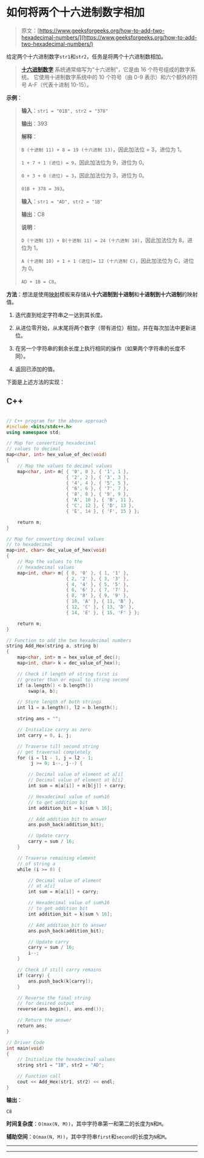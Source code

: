 # 如何将两个十六进制数字相加

> 原文：[https://www.geeksforgeeks.org/how-to-add-two-hexadecimal-numbers/](https://www.geeksforgeeks.org/how-to-add-two-hexadecimal-numbers/)

给定两个十六进制数字`str1`和`str2`，任务是将两个十六进制数相加。

> [**十六进制数字**](https://www.geeksforgeeks.org/arithmetic-operations-of-hexadecimal-numbers/) 系统通常缩写为“十六进制”，它是由 16 个符号组成的数字系统。 它使用十进制数字系统中的 10 个符号（由 0-9 表示）和六个额外的符号 A-F（代表十进制 10-15）。

**示例**：

> **输入**：`str1 = "01B", str2 = "378"`
>
> **输出**：393
>
> **解释**：
>
> `B (十进制 11) + 8 = 19 (十六进制 13)`，因此加法位 = 3，进位为 1。
>
> `1 + 7 + 1 (进位) = 9`，因此加法位为 9，进位为 0。
>
> `0 + 3 + 0 (进位) = 3`，因此加法位为 3，进位为 0。
>
> `01B + 378 = 393`。
> 
> **输入**：`str1 = "AD", str2 = "1B"`
>
> **输出**：C8
>
> **说明**：
>
> `D (十进制 13) + B(十进制 11) = 24 (十六进制 18)`，因此加法位为 8，进位为 1。
>
> `A (十进制 10) + 1 + 1 (进位)= 12 (十六进制 C)`，因此加法位为 C，进位为 0。
>
> `AD + 1B = C8`。

**方法**：想法是使用[映射](http://www.geeksforgeeks.org/map-associative-containers-the-c-standard-template-library-stl/)模板来存储从**十六进制到十进制**和**十进制到十六进制**的映射值。

1.  迭代直到给定字符串之一达到其长度。

2.  从进位零开始，从末尾将两个数字（带有进位）相加，并在每次加法中更新进位。

3.  在另一个字符串的剩余长度上执行相同的操作（如果两个字符串的长度不同）。

4.  返回已添加的值。

下面是上述方法的实现：

## C++

```cpp

// C++ program for the above approach 
#include <bits/stdc++.h> 
using namespace std; 

// Map for converting hexadecimal 
// values to decimal 
map<char, int> hex_value_of_dec(void) 
{ 
    // Map the values to decimal values 
    map<char, int> m{ { '0', 0 }, { '1', 1 },  
                      { '2', 2 }, { '3', 3 },  
                      { '4', 4 }, { '5', 5 },  
                      { '6', 6 }, { '7', 7 },  
                      { '8', 8 }, { '9', 9 },  
                      { 'A', 10 }, { 'B', 11 },  
                      { 'C', 12 }, { 'D', 13 },  
                      { 'E', 14 }, { 'F', 15 } }; 

    return m; 
} 

// Map for converting decimal values 
// to hexadecimal 
map<int, char> dec_value_of_hex(void) 
{ 
    // Map the values to the 
    // hexadecimal values 
    map<int, char> m{ { 0, '0' }, { 1, '1' },  
                      { 2, '2' }, { 3, '3' },  
                      { 4, '4' }, { 5, '5' },  
                      { 6, '6' }, { 7, '7' },  
                      { 8, '8' }, { 9, '9' },  
                      { 10, 'A' }, { 11, 'B' },  
                      { 12, 'C' }, { 13, 'D' },  
                      { 14, 'E' }, { 15, 'F' } }; 

    return m; 
} 

// Function to add the two hexadecimal numbers 
string Add_Hex(string a, string b) 
{ 
    map<char, int> m = hex_value_of_dec(); 
    map<int, char> k = dec_value_of_hex(); 

    // Check if length of string first is 
    // greater than or equal to string second 
    if (a.length() < b.length()) 
        swap(a, b); 

    // Store length of both strings 
    int l1 = a.length(), l2 = b.length(); 

    string ans = ""; 

    // Initialize carry as zero 
    int carry = 0, i, j; 

    // Traverse till second string 
    // get traversal completely 
    for (i = l1 - 1, j = l2 - 1; 
         j >= 0; i--, j--) { 

        // Decimal value of element at a[i] 
        // Decimal value of element at b[i] 
        int sum = m[a[i]] + m[b[j]] + carry; 

        // Hexadecimal value of sum%16 
        // to get addition bit 
        int addition_bit = k[sum % 16]; 

        // Add addition_bit to answer 
        ans.push_back(addition_bit); 

        // Update carry 
        carry = sum / 16; 
    } 

    // Traverse remaining element 
    // of string a 
    while (i >= 0) { 

        // Decimal value of element 
        // at a[i] 
        int sum = m[a[i]] + carry; 

        // Hexadecimal value of sum%16 
        // to get addition bit 
        int addition_bit = k[sum % 16]; 

        // Add addition_bit to answer 
        ans.push_back(addition_bit); 

        // Update carry 
        carry = sum / 16; 
        i--; 
    } 

    // Check if still carry remains 
    if (carry) { 
        ans.push_back(k[carry]); 
    } 

    // Reverse the final string 
    // for desired output 
    reverse(ans.begin(), ans.end()); 

    // Return the answer 
    return ans; 
} 

// Driver Code 
int main(void) 
{ 
    // Initialize the hexadecimal values 
    string str1 = "1B", str2 = "AD"; 

    // Function call 
    cout << Add_Hex(str1, str2) << endl; 
} 

```

**输出**：

```
C8

```

**时间复杂度**：`O(max(N, M))`，其中字符串第一和第二的长度为`N`和`M`。

**辅助空间**：`O(max(N, M))`，其中字符串`first`和`second`的长度为`N`和`M`。



* * *

* * *



